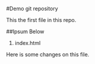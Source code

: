 #Demo git repository

This the first file in this repo.

##Ipsum Below

1. index.html

Here is some changes on this file.